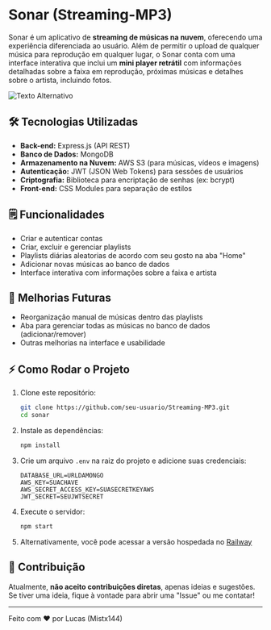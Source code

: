 # Sonar (Streaming-MP3)

Sonar é um aplicativo de **streaming de músicas na nuvem**, oferecendo uma experiência diferenciada ao usuário. Além de permitir o upload de qualquer música para reprodução em qualquer lugar, o Sonar conta com uma interface interativa que inclui um **mini player retrátil** com informações detalhadas sobre a faixa em reprodução, próximas músicas e detalhes sobre o artista, incluindo fotos.

![Texto Alternativo](https://media3.giphy.com/media/v1.Y2lkPTc5MGI3NjExaXVocTUwc2d0a29ueXozYXhhbWt6ZnI1OHRrOG9rMTAyb2ZhZWZxaCZlcD12MV9pbnRlcm5hbF9naWZfYnlfaWQmY3Q9Zw/yR5A5250tukDK0N8NT/giphy.gif)

## 🛠️ Tecnologias Utilizadas

- **Back-end:** Express.js (API REST)
- **Banco de Dados:** MongoDB
- **Armazenamento na Nuvem:** AWS S3 (para músicas, vídeos e imagens)
- **Autenticação:** JWT (JSON Web Tokens) para sessões de usuários
- **Criptografia:** Biblioteca para encriptação de senhas (ex: bcrypt)
- **Front-end:** CSS Modules para separação de estilos

## 🗒️ Funcionalidades

- Criar e autenticar contas
- Criar, excluir e gerenciar playlists
- Playlists diárias aleatorias de acordo com seu gosto na aba "Home"
- Adicionar novas músicas ao banco de dados
- Interface interativa com informações sobre a faixa e artista

## 🔄 Melhorias Futuras

- Reorganização manual de músicas dentro das playlists
- Aba para gerenciar todas as músicas no banco de dados (adicionar/remover)
- Outras melhorias na interface e usabilidade

## ⚡ Como Rodar o Projeto

1. Clone este repositório:
   ```bash
   git clone https://github.com/seu-usuario/Streaming-MP3.git
   cd sonar
   ```
2. Instale as dependências:
   ```bash
   npm install
   ```
3. Crie um arquivo `.env` na raiz do projeto e adicione suas credenciais:
   ```
   DATABASE_URL=URLDAMONGO
   AWS_KEY=SUACHAVE
   AWS_SECRET_ACCESS_KEY=SUASECRETKEYAWS
   JWT_SECRET=SEUJWTSECRET
   ```
4. Execute o servidor:
   ```bash
   npm start
   ```
5. Alternativamente, você pode acessar a versão hospedada no [Railway](https://streaming-mp3-production.up.railway.app/login)

## 👤 Contribuição

Atualmente, **não aceito contribuições diretas**, apenas ideias e sugestões. Se tiver uma ideia, fique à vontade para abrir uma "Issue" ou me contatar!

---

Feito com ❤ por Lucas (Mistx144)

